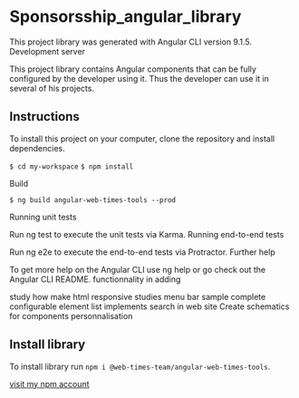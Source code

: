 # Sponsorsship_angular_library

This project library was generated with Angular CLI version 9.1.5.
Development server

This project library contains Angular components that can be fully configured by the developer using it. Thus the developer can use it in several of his projects.

## Instructions

To install this project on your computer, clone the repository and install dependencies.

`$ cd my-workspace`
`$ npm install`
 
 Build
 
`$ ng build angular-web-times-tools --prod`

Running unit tests

Run ng test to execute the unit tests via Karma.
Running end-to-end tests

Run ng e2e to execute the end-to-end tests via Protractor.
Further help

To get more help on the Angular CLI use ng help or go check out the Angular CLI README.
functionnality in adding

study how make html responsive studies menu bar sample complete configurable element list implements search in web site Create schematics for components personnalisation

## Install library
To install library run `npm i @web-times-team/angular-web-times-tools`.

[visit my npm account](https://www.npmjs.com/~faizou)

